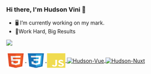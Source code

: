 ### Hi there, I'm Hudson Vini 👋

- 🖥 I’m currently working on my mark.
-  🦾Work Hard, Big Results
<div align="left">
  <a href="https://github.com/hudsonvini">
  <img height="180em" src="https://github-readme-stats.vercel.app/api?username=hudsonvini&show_icons=true&theme=vue&include_all_commits=true&count_private=true"/>
  <!--<img height="180em" src="https://github-readme-stats.vercel.app/api/top-langs/?username=hudsonvini&layout=compact&langs_count=7&theme=vue"/>-->
</div>

<div style="display: inline_block"><br>
  <img align="center" alt="Hudson-HTML" height="40" width="50" src="https://raw.githubusercontent.com/devicons/devicon/master/icons/html5/html5-original.svg">
  <img align="center" alt="Hudson-CSS" height="40" width="50" src="https://raw.githubusercontent.com/devicons/devicon/master/icons/css3/css3-original.svg">
   <img align="center" alt="Hudson-Js" height="40" width="50" src="https://raw.githubusercontent.com/devicons/devicon/master/icons/javascript/javascript-plain.svg">
  <img align="center" alt="Hudson-Vue" height="40" width="50" src="https://cdn.jsdelivr.net/gh/devicons/devicon/icons/vuejs/vuejs-original.svg">
  <img align="center" alt="Hudson-Nuxt" height="40" width="50" src="https://cdn.jsdelivr.net/gh/devicons/devicon/icons/nuxtjs/nuxtjs-original.svg">
</div>
